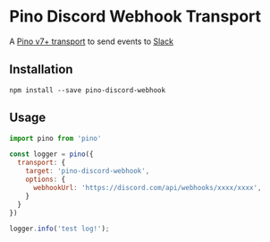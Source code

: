 # Pino Discord Webhook Transport

A [Pino v7+ transport](https://getpino.io/#/docs/transports?id=v7-transports) to send events to [Slack](https://slack.com/)

## Installation

```
npm install --save pino-discord-webhook
```

## Usage

```js
import pino from 'pino'

const logger = pino({
  transport: {
    target: 'pino-discord-webhook',
    options: {
      webhookUrl: 'https://discord.com/api/webhooks/xxxx/xxxx',
    }
  }
})

logger.info('test log!');
```
